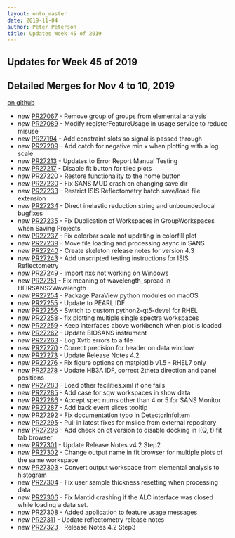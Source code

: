 ```yaml
---
layout: onto_master
date: 2019-11-04
author: Peter Peterson
title: Updates Week 45 of 2019
---
```

Updates for Week 45 of 2019
---------------------------

Detailed Merges for Nov 4 to 10, 2019
-------------------------------------
[on github](https://github.com/mantidproject/mantid/pulls?q=is%3Apr+merged%3A2019-11-05..2019-11-10)

* *new* [PR27067](https://github.com/mantidproject/mantid/pull/27067) - Remove group of groups from elemental analysis
* *new* [PR27089](https://github.com/mantidproject/mantid/pull/27089) - Modify registerFeatureUsage in usage service to reduce misuse
* *new* [PR27194](https://github.com/mantidproject/mantid/pull/27194) - Add constraint slots so signal is passed through
* *new* [PR27209](https://github.com/mantidproject/mantid/pull/27209) - Add catch for negative min x when plotting with a log scale
* *new* [PR27213](https://github.com/mantidproject/mantid/pull/27213) - Updates to Error Report Manual Testing
* *new* [PR27217](https://github.com/mantidproject/mantid/pull/27217) - Disable fit button for tiled plots
* *new* [PR27220](https://github.com/mantidproject/mantid/pull/27220) - Restore functionality to the home button
* *new* [PR27230](https://github.com/mantidproject/mantid/pull/27230) - Fix SANS MUD crash on changing save dir
* *new* [PR27233](https://github.com/mantidproject/mantid/pull/27233) - Restrict ISIS Reflectometry batch save/load file extension
* *new* [PR27234](https://github.com/mantidproject/mantid/pull/27234) - Direct inelastic reduction string and unboundedlocal bugfixes
* *new* [PR27235](https://github.com/mantidproject/mantid/pull/27235) - Fix Duplication of Workspaces in GroupWorkspaces when Saving Projects
* *new* [PR27237](https://github.com/mantidproject/mantid/pull/27237) - Fix colorbar scale not updating in colorfill plot
* *new* [PR27239](https://github.com/mantidproject/mantid/pull/27239) - Move file loading and processing async in SANS
* *new* [PR27240](https://github.com/mantidproject/mantid/pull/27240) - Create skeleton release notes for version 4.3
* *new* [PR27243](https://github.com/mantidproject/mantid/pull/27243) - Add unscripted testing instructions for ISIS Reflectometry
* *new* [PR27249](https://github.com/mantidproject/mantid/pull/27249) - import nxs not working on Windows
* *new* [PR27251](https://github.com/mantidproject/mantid/pull/27251) - Fix meaning of wavelength_spread in HFIRSANS2Wavelength
* *new* [PR27254](https://github.com/mantidproject/mantid/pull/27254) - Package ParaView python modules on macOS
* *new* [PR27255](https://github.com/mantidproject/mantid/pull/27255) - Update to PEARL IDF
* *new* [PR27256](https://github.com/mantidproject/mantid/pull/27256) - Switch to custom python2-qt5-devel for RHEL
* *new* [PR27258](https://github.com/mantidproject/mantid/pull/27258) - fix plotting multiple single spectra workspaces
* *new* [PR27259](https://github.com/mantidproject/mantid/pull/27259) - Keep interfaces above workbench when plot is loaded
* *new* [PR27262](https://github.com/mantidproject/mantid/pull/27262) - Update BIOSANS instrument
* *new* [PR27263](https://github.com/mantidproject/mantid/pull/27263) - Log Xvfb errors to a file
* *new* [PR27270](https://github.com/mantidproject/mantid/pull/27270) - Correct precision for header on data window
* *new* [PR27273](https://github.com/mantidproject/mantid/pull/27273) - Update Release Notes 4.2
* *new* [PR27276](https://github.com/mantidproject/mantid/pull/27276) - Fix figure options on matplotlib v1.5 - RHEL7 only
* *new* [PR27278](https://github.com/mantidproject/mantid/pull/27278) - Update HB3A IDF, correct 2theta direction and panel positions
* *new* [PR27283](https://github.com/mantidproject/mantid/pull/27283) - Load other facilities.xml if one fails
* *new* [PR27285](https://github.com/mantidproject/mantid/pull/27285) - Add case for sqw workspaces in show data
* *new* [PR27286](https://github.com/mantidproject/mantid/pull/27286) - Accept spec nums other than 4 or 5 for SANS Monitor
* *new* [PR27287](https://github.com/mantidproject/mantid/pull/27287) - Add back event slices tooltip
* *new* [PR27292](https://github.com/mantidproject/mantid/pull/27292) - Fix documentation typo in DetectorInfoItem
* *new* [PR27295](https://github.com/mantidproject/mantid/pull/27295) - Pull in latest fixes for mslice from external repository
* *new* [PR27296](https://github.com/mantidproject/mantid/pull/27296) - Add check on qt version to disable docking in I(Q, t) fit tab browser
* *new* [PR27301](https://github.com/mantidproject/mantid/pull/27301) - Update Release Notes v4.2 Step2
* *new* [PR27302](https://github.com/mantidproject/mantid/pull/27302) - Change output name in fit browser for multiple plots of the same workspace
* *new* [PR27303](https://github.com/mantidproject/mantid/pull/27303) - Convert output workspace from elemental analysis to histogram
* *new* [PR27304](https://github.com/mantidproject/mantid/pull/27304) - Fix user sample thickness resetting when processing data
* *new* [PR27306](https://github.com/mantidproject/mantid/pull/27306) - Fix Mantid crashing if the ALC interface was closed while loading a data set.
* *new* [PR27308](https://github.com/mantidproject/mantid/pull/27308) - Added application to feature usage messages
* *new* [PR27311](https://github.com/mantidproject/mantid/pull/27311) - Update reflectometry release notes
* *new* [PR27323](https://github.com/mantidproject/mantid/pull/27323) - Release Notes 4.2 Step3
